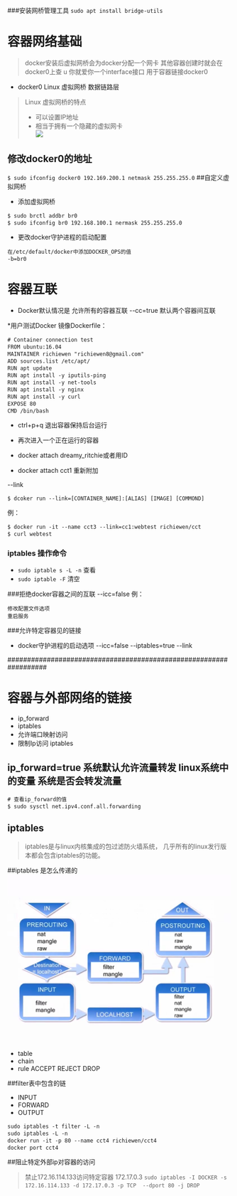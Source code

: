 
###安装网桥管理工具
```sudo apt install bridge-utils```

# 容器网络基础
> docker安装后虚拟网桥会为docker分配一个网卡
> 其他容器创建时就会在docker0上查 u 你就爱你一个interface接口 
> 用于容器链接docker0
* docker0 Linux 虚拟网桥  数据链路层 

> Linux 虚拟网桥的特点
> * 可以设置IP地址
> * 相当于拥有一个隐藏的虚拟网卡  
> ![](.images/79bdd017.png)

## 修改docker0的地址
```$ sudo ifconfig docker0 192.169.200.1 netmask 255.255.255.0```
##自定义虚拟网桥
* 添加虚拟网桥
```cgo
$ sudo brctl addbr br0
$ sudo ifconfig br0 192.168.100.1 nermask 255.255.255.0
```
* 更改docker守护进程的启动配置
```
在/etc/default/docker中添加DOCKER_OPS的值
-b=br0

```
# 容器互联
* Docker默认情况是 允许所有的容器互联
--cc=true 默认两个容器间互联

*用户测试Docker 镜像Dockerfile：
```
# Container connection test
FROM ubuntu:16.04
MAINTAINER richiewen "richiewen8@gmail.com"
ADD sources.list /etc/apt/
RUN apt update
RUN apt install -y iputils-ping
RUN apt install -y net-tools
RUN apt install -y nginx
RUN apt install -y curl
EXPOSE 80
CMD /bin/bash
```

* ctrl+p+q 退出容器保持后台运行

* 再次进入一个正在运行的容器
* docker attach dreamy_ritchie或者用ID 
* docker attach cct1 重新附加

--link
```cgo
$ dcoker run --link=[CONTAINER_NAME]:[ALIAS] [IMAGE] [COMMOND]
```
例：
```cgo
$ docker run -it --name cct3 --link=cc1:webtest richiewen/cct
$ curl webtest
```

### iptables 操作命令
 * ```sudo iptable s -L -n``` 查看
 * ```sudo iptable -F``` 清空
  
###拒绝docker容器之间的互联
--icc=false
例：
```cgo
修改配置文件选项
重启服务
```

###允许特定容器见的链接
* docker守护进程的启动选项
--icc=false 
--iptables=true
--link 



##################################################################
# 容器与外部网络的链接
 * ip_forward
 * iptables
 * 允许端口映射访问 
 * 限制Ip访问 iptables


## ip_forward=true 系统默认允许流量转发  linux系统中的变量 系统是否会转发流量
```
# 查看ip_forward的值
$ sudo sysctl net.ipv4.conf.all.forwarding
```

## iptables
> iptables是与linux内核集成的包过滤防火墙系统，
> 几乎所有的linux发行版本都会包含iptables的功能。

##iptables 是怎么传递的
![](.images/e151c47b.png)


* table 
* chain
* rule
ACCEPT REJECT DROP


##filter表中包含的链
* INPUT 
* FORWARD
* OUTPUT

```
sudo iptables -t filter -L -n
sudo iptables -L -n
docker run -it -p 80 --name cct4 richiewen/cct4
docker port cct4
```

##阻止特定外部ip对容器的访问

> 禁止172.16.114.133访问特定容器 172.17.0.3
```sudo iptables -I DOCKER -s 172.16.114.133 -d 172.17.0.3 -p TCP  --dport 80 -j DROP```

















